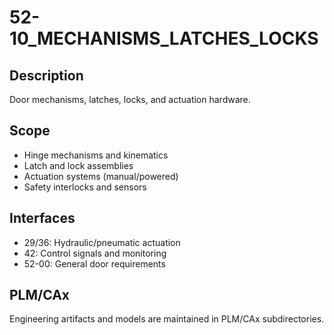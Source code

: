 # 52-10_MECHANISMS_LATCHES_LOCKS

## Description
Door mechanisms, latches, locks, and actuation hardware.

## Scope
- Hinge mechanisms and kinematics
- Latch and lock assemblies
- Actuation systems (manual/powered)
- Safety interlocks and sensors

## Interfaces
- 29/36: Hydraulic/pneumatic actuation
- 42: Control signals and monitoring
- 52-00: General door requirements

## PLM/CAx
Engineering artifacts and models are maintained in PLM/CAx subdirectories.

